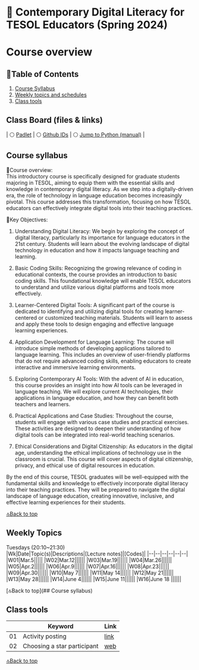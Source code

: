 # 🌿 Contemporary Digital Literacy for TESOL Educators (Spring 2024)
# Course overview
##  📗Table of Contents
1. [Course Syllabus](#course-syllabus)
2. [Weekly topics and schedules](#weekly-topics)
3. [Class tools](#class-tools)


## Class Board (files & links)

| ⚪ [Padlet](https://padlet.com/mirankim316/DLTESOL) | ⚪ [Github IDs](https://docs.google.com/spreadsheets/d/11TMSMm_0xzBc5lYAJx9oDwwrgeeAqKR1CEULl-eR6w0/edit?usp=sharing) | ⚪ [Jump to Python (manual)](https://wikidocs.net/5) |

  
## Course syllabus

🔸Course overview:  
This introductory course is specifically designed for graduate students majoring in TESOL, aiming to equip them with the essential skills and knowledge in contemporary digital literacy. As we step into a digitally-driven era, the role of technology in language education becomes increasingly pivotal. This course addresses this transformation, focusing on how TESOL educators can effectively integrate digital tools into their teaching practices.

🔸Key Objectives:  

1. Understanding Digital Literacy: We begin by exploring the concept of digital literacy, particularly its importance for language educators in the 21st century. Students will learn about the evolving landscape of digital technology in education and how it impacts language teaching and learning.

2. Basic Coding Skills: Recognizing the growing relevance of coding in educational contexts, the course provides an introduction to basic coding skills. This foundational knowledge will enable TESOL educators to understand and utilize various digital platforms and tools more effectively.

3. Learner-Centered Digital Tools: A significant part of the course is dedicated to identifying and utilizing digital tools for creating learner-centered or customized teaching materials. Students will learn to assess and apply these tools to design engaging and effective language learning experiences.

4. Application Development for Language Learning: The course will introduce simple methods of developing applications tailored to language learning. This includes an overview of user-friendly platforms that do not require advanced coding skills, enabling educators to create interactive and immersive learning environments.

5. Exploring Contemporary AI Tools: With the advent of AI in education, this course provides an insight into how AI tools can be leveraged in language teaching. We will explore current AI technologies, their applications in language education, and how they can benefit both teachers and learners.

6. Practical Applications and Case Studies: Throughout the course, students will engage with various case studies and practical exercises. These activities are designed to deepen their understanding of how digital tools can be integrated into real-world teaching scenarios.

7. Ethical Considerations and Digital Citizenship: As educators in the digital age, understanding the ethical implications of technology use in the classroom is crucial. This course will cover aspects of digital citizenship, privacy, and ethical use of digital resources in education.

By the end of this course, TESOL graduates will be well-equipped with the fundamental skills and knowledge to effectively incorporate digital literacy into their teaching practices. They will be prepared to navigate the digital landscape of language education, creating innovative, inclusive, and effective learning experiences for their students.

[🔝Back to top](#course-overview)

## Weekly Topics 
Tuesdays (20:10~21:30)  
|Wk|Date|Topic(s)|Descriptions|[Lecture notes]|[Codes]|
|--|--|--|--|--|--|
|W01|Mar.5|||||
|W02|Mar.12||||||
|W03|Mar.19||||||
|W04|Mar.26||||||
|W05|Apr.2||||||
|W06|Apr.9||||||
|W07|Apr.16||||||
|W08|Apr.23||||||
|W09|Apr.30||||||
|W10|May 7||||||
|W11|May 14||||||
|W12|May 21||||||
|W13|May 28||||||
|W14|June 4||||||
|W15|June 11||||||
|W16|June 18 ||||||


[🔝Back to top](## Course syllabus)
## Class tools

||Keyword|Link|
|--|--|--|
|01|Activity posting|[link](https://padlet.com/mirankim316/dltesol)|
|02|Choosing a star participant|[web](https://wheelofnames.com/)|

[🔝Back to top](#course-overview)
